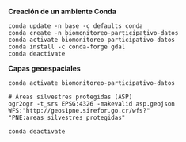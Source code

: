 **Creación de un ambiente Conda**  

```shell
conda update -n base -c defaults conda
conda create -n biomonitoreo-participativo-datos
conda activate biomonitoreo-participativo-datos
conda install -c conda-forge gdal
conda deactivate
```

**Capas geoespaciales**
```shell
conda activate biomonitoreo-participativo-datos
```

```shell
# Áreas silvestres protegidas (ASP)
ogr2ogr -t_srs EPSG:4326 -makevalid asp.geojson WFS:"http://geos1pne.sirefor.go.cr/wfs?" "PNE:areas_silvestres_protegidas"
```

```shell
conda deactivate
```
